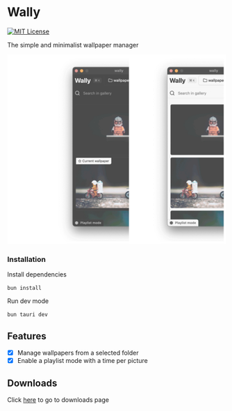 # Wally
[![MIT License](https://img.shields.io/badge/License-MIT-green.svg)](https://choosealicense.com/licenses/mit/)

The simple and minimalist wallpaper manager

![Cover](/assets/cover.svg)


### Installation
Install dependencies

```shell_script
bun install
```

Run dev mode

```shell_script
bun tauri dev
```

## Features
- [x] Manage wallpapers from a selected folder
- [x] Enable a playlist mode with a time per picture

## Downloads
Click [here](!https://github.com/velascoandres/wally/releases/tag/v0.0.1) to go to downloads page
